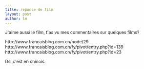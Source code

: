 ```yaml
---
title: reponse de film 
layout: post
author: lm
---
```

<p>J'aime aussi le film, t'as vu mes commentaires sur quelques films?</p>
<p>http://www.francaisblog.com.cn/node/29<br />
http://www.francaisblog.com.cn/fy/pivot/entry.php?id=139<br />
http://www.francaisblog.com.cn/fy/pivot/entry.php?id=23</p>
<p>Dsl,c'est en chinois. </p>
